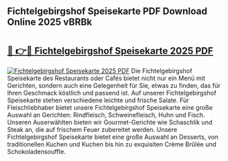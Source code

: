 ## Fichtelgebirgshof Speisekarte PDF Download Online 2025 vBRBk

# <h2><a href="http://gc69lsy.nevu.top/?p=Fichtelgebirgshof+Speisekarte">🔗 👉🔴 Fichtelgebirgshof Speisekarte 2025 PDF</a></h2>

[![Fichtelgebirgshof Speisekarte 2025 PDF](https://i.imgur.com/dBaPXMq.png)](http://gc69lsy.nevu.top/?p=Fichtelgebirgshof+Speisekarte)
Die Fichtelgebirgshof Speisekarte des Restaurants oder Cafés bietet nicht nur ein Menü mit Gerichten, sondern auch eine Gelegenheit für Sie, etwas zu finden, das für Ihren Geschmack köstlich und passend ist. Auf unserer Fichtelgebirgshof Speisekarte stehen verschiedene leichte und frische Salate. Für Fleischliebhaber bietet unsere Fichtelgebirgshof Speisekarte eine große Auswahl an Gerichten: Rindfleisch, Schweinefleisch, Huhn und Fisch. Unseren Auserwählten bieten wir Gourmet-Gerichte wie Schaschlik und Steak an, die auf frischem Feuer zubereitet werden. Unsere Fichtelgebirgshof Speisekarte bietet eine große Auswahl an Desserts, von traditionellen Kuchen und Kuchen bis hin zu exquisiten Crème Brûlée und Schokoladensouffle.
